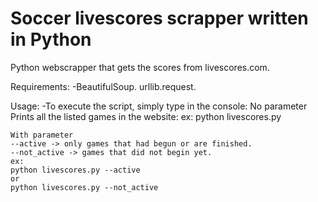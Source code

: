 # Soccer livescores scrapper written in Python

Python webscrapper that gets the scores from livescores.com.

Requirements:
  -BeautifulSoup. urllib.request.

Usage:
  -To execute the script, simply type in the console:
	No parameter 
	Prints all the listed games in the website:
	ex:
	python livescores.py

	With parameter    
	--active -> only games that had begun or are finished. 
	--not_active -> games that did not begin yet.
	ex:
	python livescores.py --active
	or
	python livescores.py --not_active
